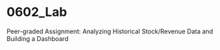 # 0602_Lab
Peer-graded Assignment: Analyzing Historical Stock/Revenue Data and Building a Dashboard
